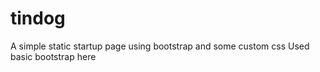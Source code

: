 # tindog
A simple static startup page using bootstrap and some custom css
Used basic bootstrap here
